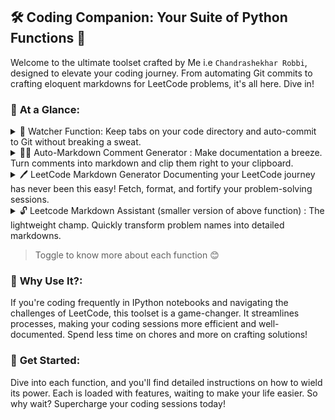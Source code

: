 ## 🛠️ Coding Companion: Your Suite of Python Functions 🚀

Welcome to the ultimate toolset crafted by Me i.e `Chandrashekhar Robbi`, designed to elevate your coding journey. From automating Git commits to crafting eloquent markdowns for LeetCode problems, it's all here. Dive in!

### 🌠 **At a Glance**:
<details>
  <summary>👀 Watcher Function: Keep tabs on your code directory and auto-commit to Git without breaking a sweat.</summary>
  

  ## 🚀 Git Commit Handler
  
  A script that tracks changes in a directory and auto-commits them to Git with descriptive messages.
  
  ### 🌟 Features:
  1. **🔍 Watches Files**: Uses the `watchdog` library to check for changes.
  2. **🤖 Git Automation**: Automatically pulls, commits, and pushes code.
  3. **💡 Smart Commit Messages**: Creates messages based on what's changed.
  
  ### 🛠 How it Works:
  1. Starts by pulling the latest from Git.
  2. Watches your chosen directory for changes.
  3. Sees a new file? Logs it.
  4. Sees changes? Commits them:
      - Finds a new function? Says so in the commit.
      - Other changes? Uses a general commit message.
  5. Pushes the changes to Git.
  
  ### 📌 Before You Start:
  - You'll need the `watchdog` library.
  - Make sure `git` is installed.
  
  ### 🚀 How to Use:
  1. Set the directory you want to watch in the `DIRECTORY_TO_WATCH` variable.
  2. Run the script.
  
  ### ⚠️ Heads Up:
  - Be careful using this on important projects. It commits automatically.
  - It currently uses basic rules for commit messages. Adjust if you need something specific.
  - It ignores 'Untitled.ipynb' files.

Screenshot of the logs:
![image](https://github.com/ChandrashekharRobbi/GFG-DSA/assets/91750738/0ad5d7bc-252f-47a2-ba34-69f03059da19)
---
</details>



<details>
  <summary>🙌🏻 Auto-Markdown Comment Generator : Make documentation a breeze. Turn comments into markdown and clip them right to your clipboard.</summary>
  

## 📝 Auto-Markdown Comment Generator

Easily turn your IPython comments into navigable markdown! Crafted by Chandrashekhar Robbi, this tool not only creates markdown cells but also populates your clipboard, making documentation a breeze!

### 🌠 Features:
1. **✍️ Easy Markdown**: Convert a comment to markdown with `new(string)`.
2. **📋 Clipboard Magic**: Automatically copies the generated markdown to your clipboard.
3. **🔍 Quick Navigation**: Hyperlink comments for swift notebook navigation.
4. **🗑️ Manage Comments**: Clean up and manage your list with a range of utility functions.

### 🚀 How to Use:
1. **Initialize**: Simply create an instance of `MyFunction`.
2. **Generate**: Use `new(string)` to turn a comment into markdown. It even warns you if a comment already exists!
3. **Manage**: View your comment list with `printArr()`, or remove items with `removeLastelement()` or `removeByUsingIndex(x)`.

### ⚙️ Behind-the-Scenes:
- The code integrates with IPython to manage and modify notebook cells.
- It cleverly uses `pyperclip` to populate your clipboard with markdown content instantly.
  
### ⚠️ Heads Up:
- The script works its charm in IPython notebooks.
- Make sure `pyperclip` and `IPython` are installed and ready to roll!

---
</details>




<details>
  <summary>🖊️ LeetCode Markdown Generator Documenting your LeetCode journey has never been this easy! Fetch, format, and fortify your problem-solving sessions.</summary>


## 📘 LeetCode Markdown Generator

Transform your LeetCode problem-solving journey into a well-documented notebook. Created by Chandrashekhar Robbi, this Python tool seamlessly fetches problem descriptions from LeetCode and formats them into markdown. And the magic doesn't stop there; it also auto-copies the content to your clipboard! ✨

### 🌠 Features:
1. **🔗 Hyperlink Creation**: Automatically creates a clickable link to the original LeetCode problem.
2. **📝 Markdown Magic**: Converts the problem description, including images, into a neatly formatted markdown.
3. **📋 Clipboard Ready**: Once your markdown is ready, it's copied to your clipboard for easy pasting.
4. **🔍 Problem Search**: Just provide the problem name, and let the tool do the rest.
5. **🗂 Comment Management**: Maintain, view, or remove comments as you like.

### 🚀 How to Use:
1. **Initialize**: Kick things off by creating an instance of `LeetFunction`.
2. **Fetch & Format**: Call `new(string)` with the problem name to generate markdown.
3. **Manage Comments**: Use functions like `printArr()`, `removeLastelement()`, and more to manage your comment list.

### ⚙️ Behind-the-Scenes:
- Uses `selenium` to automate the browser and fetch data from LeetCode.
- Leverages `pyperclip` for clipboard operations, making copying seamless.
  
### ⚠️ Before You Begin:
- Ensure you've got `selenium` and `pyperclip` installed.
- Also, don't forget to set the path for your browser's driver, like ChromeDriver for Chrome.

### Quick Demo Video




https://github.com/ChandrashekharRobbi/helper-functions/assets/91750738/8c11b5ef-16fd-4f0a-8575-16af1e38c505




---
</details>


<details>

  <summary>🔓 Leetcode Markdown Assistant (smaller version of above function) : The lightweight champ. Quickly transform problem names into detailed markdowns.</summary>

  

## 📘 LeetCode Markdown Assistant


### 🌠 Features:
1. **🔗 Quick Links**: Generate direct links to the specified LeetCode problem with a simple command.
2. **📝 Markdown Mastery**: Instantly convert a LeetCode problem name into markdown, complete with placeholders for your approach and complexities.
3. **📋 Clipboard Convenience**: With `pyperclip` integration, your markdown is immediately ready for pasting.
4. **🗃 Comment Management**: Effortlessly maintain a list of your comments with utility functions.

### 🚀 Usage:
1. **Start-Up**: Fire up by creating an instance of `LeetFunction`.
2. **Markdown Magic**: Invoke `new(string)` with the problem name and watch it convert into a markdown link and template.
3. **Comment Control**: Functions like `printArr()`, `removeLastelement()`, and more are there to help you manage your comment inventory.

### ⚙️ Behind-the-Scenes:
- Designed especially for IPython notebooks.
- Uses the magic of `pyperclip` to make your clipboard markdown-ready in an instant.

### ⚠️ Quick Note:
- Ensure `pyperclip` is installed.
- Ready to ease your LeetCode documentation? Let's get started!


---
</details>

> Toggle to know more about each function 😊


### 🎯 **Why Use It?**:
If you're coding frequently in IPython notebooks and navigating the challenges of LeetCode, this toolset is a game-changer. It streamlines processes, making your coding sessions more efficient and well-documented. Spend less time on chores and more on crafting solutions!

### 🚀 **Get Started**:
Dive into each function, and you'll find detailed instructions on how to wield its power. Each is loaded with features, waiting to make your life easier. So why wait? Supercharge your coding sessions today!


